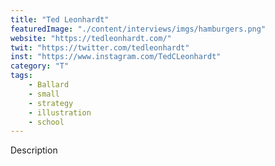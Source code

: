 ```yaml
---
title: "Ted Leonhardt"
featuredImage: "./content/interviews/imgs/hamburgers.png"
website: "https://tedleonhardt.com/"
twit: "https://twitter.com/tedleonhardt"
inst: "https://www.instagram.com/TedCLeonhardt"
category: "T"
tags:
    - Ballard
    - small
    - strategy
    - illustration
    - school
---
```


Description
